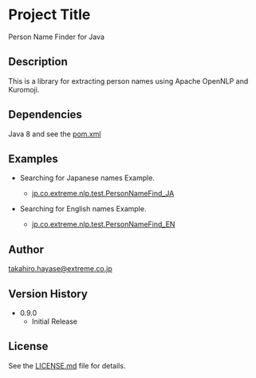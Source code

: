 # Project Title
Person Name Finder for Java

## Description
This is a library for extracting person names using Apache OpenNLP and Kuromoji.

## Dependencies
Java 8 and see the [pom.xml](/pom.xml)

## Examples
* Searching for Japanese names Example.
  * [jp.co.extreme.nlp.test.PersonNameFind_JA](/src/test/java/jp/co/extreme/nlp/test/PersonNameFind_JA.java)

* Searching for English names Example.
  * [jp.co.extreme.nlp.test.PersonNameFind_EN](/src/test/java/jp/co/extreme/nlp/test/PersonNameFind_EN.java)

## Author
takahiro.hayase@extreme.co.jp

## Version History
* 0.9.0
    * Initial Release

## License
See the [LICENSE.md](/LICENSE.md) file for details.
